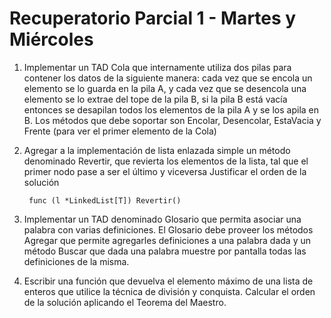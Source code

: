 # Recuperatorio Parcial 1 - Martes y Miércoles

1. Implementar un TAD Cola que internamente utiliza dos pilas para contener los datos de la siguiente manera: cada vez que se encola un elemento se lo guarda en la pila A, y cada vez que se desencola una elemento se lo extrae del tope de la pila B, si la pila B está vacía entonces se desapilan todos los elementos de la pila A y se los apila en B. Los métodos que debe soportar son Encolar, Desencolar, EstaVacia y Frente (para ver el primer elemento de la Cola)

2. Agregar a la implementación de lista enlazada simple un método denominado Revertir, que revierta los elementos de la lista, tal que el primer nodo pase a ser el último y viceversa Justificar el orden de la solución

        func (l *LinkedList[T]) Revertir()

3. Implementar un TAD denominado Glosario que permita asociar una palabra con varias definiciones. El Glosario debe proveer los métodos Agregar que permite agregarles definiciones a una palabra dada y un método Buscar que dada una palabra muestre por pantalla todas las definiciones de la misma.

4. Escribir una función que devuelva el elemento máximo de una lista de enteros que utilice la técnica de división y conquista. Calcular el orden de la solución aplicando el Teorema del Maestro.

